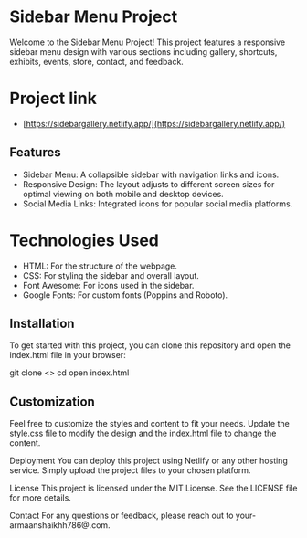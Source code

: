 # Sidebar Menu Project
Welcome to the Sidebar Menu Project! This project features a responsive sidebar menu design with various sections including gallery, shortcuts, exhibits, events, store, contact, and feedback.

# Project link
- [https://sidebargallery.netlify.app/](https://sidebargallery.netlify.app/)

## Features
- Sidebar Menu: A collapsible sidebar with navigation links and icons.
- Responsive Design: The layout adjusts to different screen sizes for optimal viewing on both mobile and desktop devices.
- Social Media Links: Integrated icons for popular social media platforms.
# Technologies Used
- HTML: For the structure of the webpage.
- CSS: For styling the sidebar and overall layout.
- Font Awesome: For icons used in the sidebar.
- Google Fonts: For custom fonts (Poppins and Roboto).
## Installation
To get started with this project, you can clone this repository and open the index.html file in your browser:

git clone <>
cd <repository-directory>
open index.html
## Customization
Feel free to customize the styles and content to fit your needs. Update the style.css file to modify the design and the index.html file to change the content.

Deployment
You can deploy this project using Netlify or any other hosting service. Simply upload the project files to your chosen platform.

License
This project is licensed under the MIT License. See the LICENSE file for more details.

Contact
For any questions or feedback, please reach out to your-armaanshaikhh786@.com.

